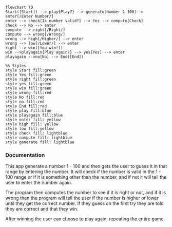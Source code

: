 ```mermaid
flowchart TD
Start([Start]) --> play{Play?} --> generate[Number 1-100]--> enter[/Enter Number/]
enter --> check[Is number valid?] --> Yes --> compute[Check]
check --> No --> enter
compute --> right[/Right/]
compute --> wrong[/Wrong/]
wrong --> high[/Higher/] --> enter
wrong --> low[/Lower/] --> enter
right --> win([You win!])
win -->playagain{Play again?} --> yes[Yes] --> enter
playagain -->no[No] --> End([End])

%% Styles
style Start fill:green
style Yes fill:green
style right fill:green
style yes fill:green
style win fill:green
style wrong fill:red
style No fill:red
style no fill:red
style End fill:red
style play fill:blue
style playagain fill:blue
style enter fill: yellow
style high fill: yellow
style low fill:yellow
style check fill: lightblue
style compute fill: lightblue
style generate fill: lightblue
```

### Documentation
This app generate a number 1 - 100 and then gets the user to guess it in that range by entering the number. It will check if the number is valid in the 1 - 100 range or if it is something other than the number, and if not it will tell the user to enter the number again.

The program then computes the number to see if it is right or not, and if it is wrong then the program will tell the user if the number is higher or lower until they get the correct number. If they guess on the first try they are told they are correct and that they win.

After winning the user can choose to play again, repeating the entire game. 